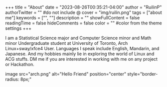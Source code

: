 +++
title = "About"
date = "2023-08-26T00:35:21-04:00"
author = "RuilinP"
authorTwitter = "" #do not include @
cover = "img/ruilin.png"
tags = ["about me"]
keywords = ["", ""]
description = ""
showFullContent = false
readingTime = false
hideComments = false
color = "" #color from the theme settings
+++

I am a Statistical Science major and Computer Science minor and Math minor Undergraduate student at University of Toronto, Arch Linux+sway/xfce4 User. Languages I speak include English, Mandarin, and Japanese. And my hobbies mainly lie in exploring the world of Linux and ACG stuffs. DM me if you are interested in working with me on any project or Hackathon.

image src="arch.png" alt="Hello Friend" position="center" style="border-radius: 8px;" 
